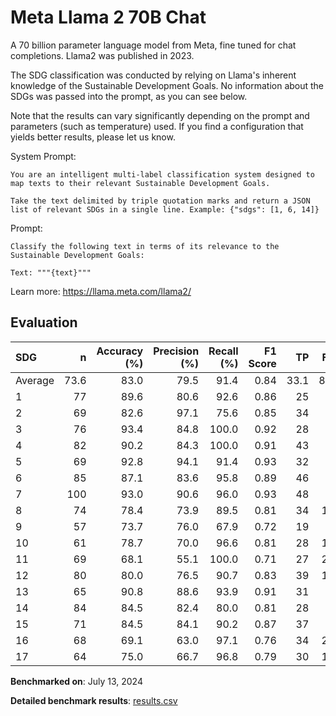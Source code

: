 # Meta Llama 2 70B Chat

A 70 billion parameter language model from Meta, fine tuned for chat
completions. Llama2 was published in 2023.

The SDG classification was conducted by relying on Llama's inherent knowledge
of the Sustainable Development Goals. No information about the SDGs was passed
into the prompt, as you can see below.

Note that the results can vary significantly depending on the prompt and
parameters (such as temperature) used. If you find a configuration that yields
better results, please let us know.

System Prompt:

```
You are an intelligent multi-label classification system designed to map texts to their relevant Sustainable Development Goals.

Take the text delimited by triple quotation marks and return a JSON list of relevant SDGs in a single line. Example: {"sdgs": [1, 6, 14]}
```

Prompt:

```
Classify the following text in terms of its relevance to the Sustainable Development Goals:

Text: """{text}"""
```


Learn more: https://llama.meta.com/llama2/

## Evaluation

| SDG     |    n |   Accuracy (%) |   Precision (%) |   Recall (%) |   F1 Score |   TP |   FP |   TN |   FN |
|:--------|-----:|---------------:|----------------:|-------------:|-----------:|-----:|-----:|-----:|-----:|
| Average | 73.6 |           83.0 |            79.5 |         91.4 |       0.84 | 33.1 |  8.9 | 28.4 |  3.1 |
| 1       |   77 |           89.6 |            80.6 |         92.6 |       0.86 |   25 |    6 |   44 |    2 |
| 2       |   69 |           82.6 |            97.1 |         75.6 |       0.85 |   34 |    1 |   23 |   11 |
| 3       |   76 |           93.4 |            84.8 |        100.0 |       0.92 |   28 |    5 |   43 |    0 |
| 4       |   82 |           90.2 |            84.3 |        100.0 |       0.91 |   43 |    8 |   31 |    0 |
| 5       |   69 |           92.8 |            94.1 |         91.4 |       0.93 |   32 |    2 |   32 |    3 |
| 6       |   85 |           87.1 |            83.6 |         95.8 |       0.89 |   46 |    9 |   28 |    2 |
| 7       |  100 |           93.0 |            90.6 |         96.0 |       0.93 |   48 |    5 |   45 |    2 |
| 8       |   74 |           78.4 |            73.9 |         89.5 |       0.81 |   34 |   12 |   24 |    4 |
| 9       |   57 |           73.7 |            76.0 |         67.9 |       0.72 |   19 |    6 |   23 |    9 |
| 10      |   61 |           78.7 |            70.0 |         96.6 |       0.81 |   28 |   12 |   20 |    1 |
| 11      |   69 |           68.1 |            55.1 |        100.0 |       0.71 |   27 |   22 |   20 |    0 |
| 12      |   80 |           80.0 |            76.5 |         90.7 |       0.83 |   39 |   12 |   25 |    4 |
| 13      |   65 |           90.8 |            88.6 |         93.9 |       0.91 |   31 |    4 |   28 |    2 |
| 14      |   84 |           84.5 |            82.4 |         80.0 |       0.81 |   28 |    6 |   43 |    7 |
| 15      |   71 |           84.5 |            84.1 |         90.2 |       0.87 |   37 |    7 |   23 |    4 |
| 16      |   68 |           69.1 |            63.0 |         97.1 |       0.76 |   34 |   20 |   13 |    1 |
| 17      |   64 |           75.0 |            66.7 |         96.8 |       0.79 |   30 |   15 |   18 |    1 |

**Benchmarked on**: July 13, 2024

**Detailed benchmark results**: [results.csv](results.csv)
